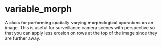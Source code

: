 # variable_morph
A class for performing spatially-varying morphological operations on an image.  This is useful for surveillance camera scenes with perspective so that you can apply less erosion on rows at the top of the image since they are further away.
